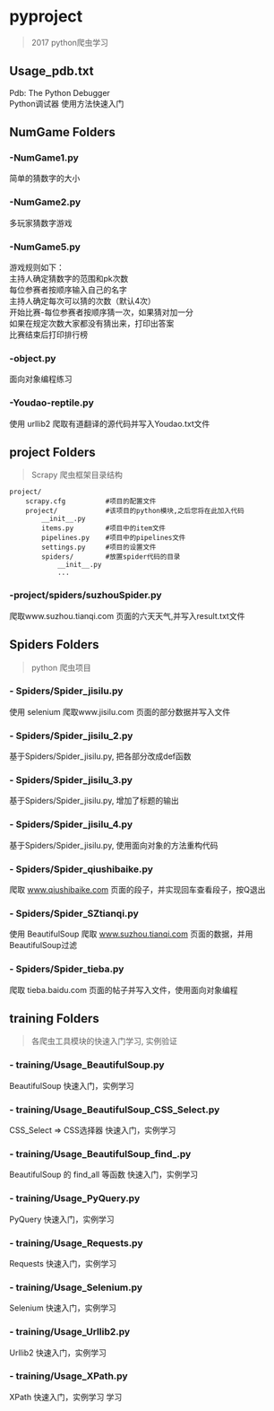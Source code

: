 # pyproject

> 2017 python爬虫学习



## Usage_pdb.txt
Pdb: The Python Debugger </br>
Python调试器 使用方法快速入门



## NumGame Folders
### -NumGame1.py
简单的猜数字的大小

### -NumGame2.py
多玩家猜数字游戏

### -NumGame5.py
游戏规则如下：<br>
主持人确定猜数字的范围和pk次数<br>
每位参赛者按顺序输入自己的名字<br>
主持人确定每次可以猜的次数（默认4次）<br>
开始比赛-每位参赛者按顺序猜一次，如果猜对加一分<br>
如果在规定次数大家都没有猜出来，打印出答案<br>
比赛结束后打印排行榜<br>

### -object.py
面向对象编程练习

### -Youdao-reptile.py
使用 urllib2 爬取有道翻译的源代码并写入Youdao.txt文件



## project Folders
> Scrapy 爬虫框架目录结构
```
project/
    scrapy.cfg 			#项目的配置文件
    project/ 			#该项目的python模块,之后您将在此加入代码
        __init__.py 	
        items.py 		#项目中的item文件
        pipelines.py 	#项目中的pipelines文件
        settings.py 	#项目的设置文件
        spiders/ 		#放置spider代码的目录
            __init__.py
            ...
```
### -project/spiders/suzhouSpider.py
爬取www.suzhou.tianqi.com 页面的六天天气,并写入result.txt文件



## Spiders Folders
> python 爬虫项目
### - Spiders/Spider_jisilu.py
使用 selenium 爬取www.jisilu.com 页面的部分数据并写入文件
### - Spiders/Spider_jisilu_2.py
基于Spiders/Spider_jisilu.py, 把各部分改成def函数
### - Spiders/Spider_jisilu_3.py
基于Spiders/Spider_jisilu.py, 增加了标题的输出
### - Spiders/Spider_jisilu_4.py
基于Spiders/Spider_jisilu.py, 使用面向对象的方法重构代码
### - Spiders/Spider_qiushibaike.py
爬取 www.qiushibaike.com 页面的段子，并实现回车查看段子，按Q退出
### - Spiders/Spider_SZtianqi.py
使用 BeautifulSoup 爬取 www.suzhou.tianqi.com 页面的数据，并用BeautifulSoup过滤
### - Spiders/Spider_tieba.py
爬取 tieba.baidu.com 页面的帖子并写入文件，使用面向对象编程



## training Folders
> 各爬虫工具模块的快速入门学习, 实例验证
### - training/Usage_BeautifulSoup.py
BeautifulSoup 快速入门，实例学习
### - training/Usage_BeautifulSoup_CSS_Select.py
CSS_Select => CSS选择器 快速入门，实例学习
### - training/Usage_BeautifulSoup_find_.py
BeautifulSoup 的 find_all 等函数 快速入门，实例学习
### - training/Usage_PyQuery.py
PyQuery 快速入门，实例学习
### - training/Usage_Requests.py
Requests 快速入门，实例学习
### - training/Usage_Selenium.py
Selenium 快速入门，实例学习
### - training/Usage_Urllib2.py
Urllib2 快速入门，实例学习
### - training/Usage_XPath.py
XPath 快速入门，实例学习
学习
